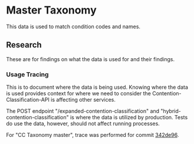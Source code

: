 # Master Taxonomy

This data is used to match condition codes and names. 

## Research

These are for findings on what the data is used for and their findings. 

### Usage Tracing

This is to document where the data is being used. Knowing where the data is used provides context for where we need to consider the Contention-Classification-API is affecting other services. 

The POST endpoint "/expanded-contention-classification" and "hybrid-contention-classification" is where the data is utilized by production. 
Tests do use the data, however, should not affect running processes. 

For "CC Taxonomy master", trace was performed for commit [342de96](https://github.com/department-of-veterans-affairs/contention-classification-api/commit/342de964a0b63e48c3b6c5dfb523a7e3f676cc8f). 

